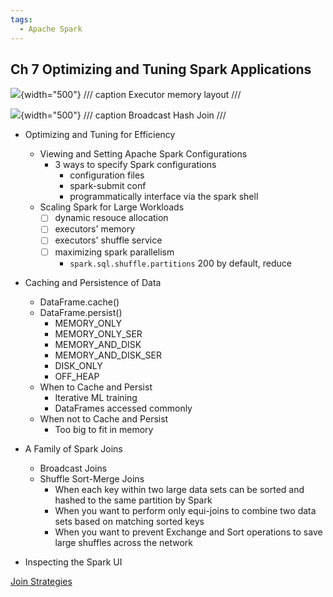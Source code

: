 ```yaml
---
tags:
  - Apache Spark
---
```


## Ch 7 Optimizing and Tuning Spark Applications

![](https://learning.oreilly.com/api/v2/epubs/urn:orm:book:9781492050032/files/assets/lesp_0702.png){width="500"}
/// caption
Executor memory layout
///

![](https://learning.oreilly.com/api/v2/epubs/urn:orm:book:9781492050032/files/assets/lesp_0706.png){width="500"}
/// caption
Broadcast Hash Join
///

- Optimizing and Tuning for Efficiency
    - Viewing and Setting Apache Spark Configurations
        - 3 ways to specify Spark configurations
            - configuration files
            - spark-submit conf
            - programmatically interface via the spark shell
    - Scaling Spark for Large Workloads
        - [ ] dynamic resouce allocation
        - [ ] executors' memory
        - [ ] executors' shuffle service
        - [ ] maximizing spark parallelism
            - `spark.sql.shuffle.partitions` 200 by default, reduce 
- Caching and Persistence of Data
    - DataFrame.cache()
    - DataFrame.persist()
        - MEMORY_ONLY
        - MEMORY_ONLY_SER
        - MEMORY_AND_DISK
        - MEMORY_AND_DISK_SER
        - DISK_ONLY
        - OFF_HEAP
    - When to Cache and Persist
        - Iterative ML training
        - DataFrames accessed commonly
    - When not to Cache and Persist
        - Too big to fit in memory

- A Family of Spark Joins
    - Broadcast Joins
    - Shuffle Sort-Merge Joins
        - When each key within two large data sets can be sorted and hashed to the same partition by Spark
        - When you want to perform only equi-joins to combine two data sets based on matching sorted keys
        - When you want to prevent Exchange and Sort operations to save large shuffles across the network

- Inspecting the Spark UI

[Join Strategies](https://github.com/apache/spark/blob/master/sql/core/src/main/scala/org/apache/spark/sql/execution/SparkStrategies.scala#L145)
